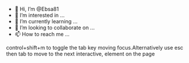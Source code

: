 - 👋 Hi, I’m @Ebsa81
- 👀 I’m interested in ...
- 🌱 I’m currently learning ...
- 💞️ I’m looking to collaborate on ...
- 📫 How to reach me ...

<!---
Ebsa81/Ebsa81 is a ✨ special ✨ repository because its `README.md` (this file) appears on your GitHub profile.
You can click the Preview link to take a look at your changes.
--->control+shift+m to toggle the  tab key moving focus.Alternatively use esc then tab to move to the next interactive, element on the page
